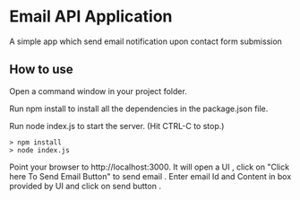 # Email API Application

A simple app which send email notification upon contact form submission

## How to use

Open a command window in your project folder.

Run npm install to install all the dependencies in the package.json file.

Run node index.js to start the server.  (Hit CTRL-C to stop.)

```
> npm install
> node index.js
```

Point your browser to http://localhost:3000. It will open a UI , click on "Click here To Send Email Button" to send email .
Enter email Id and Content in box provided by UI and click on send button .
